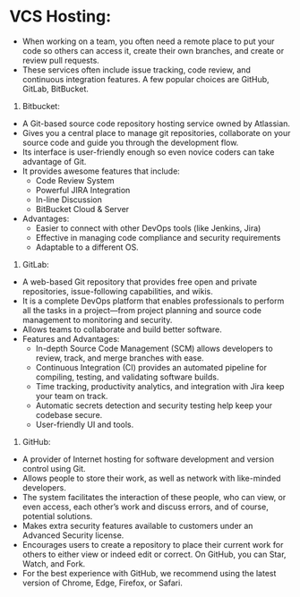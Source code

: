# VCS Hosting:
- When working on a team, you often need a remote place to put your code so others can access it, create their own branches, and create or review pull requests. 
- These services often include issue tracking, code review, and continuous integration features. A few popular choices are GitHub, GitLab, BitBucket.
1. Bitbucket:
- A Git-based source code repository hosting service owned by Atlassian.
- Gives you a central place to manage git repositories, collaborate on your source code and guide you through the development flow. 
- Its interface is user-friendly enough so even novice coders can take advantage of Git.
- It provides awesome features that include:
  - Code Review System
  - Powerful JIRA Integration
  - In-line Discussion
  - BitBucket Cloud & Server
- Advantages:
  - Easier to connect with other DevOps tools (like Jenkins, Jira)
  - Effective in managing code compliance and security requirements
  - Adaptable to a different OS.
1. GitLab:
- A web-based Git repository that provides free open and private repositories, issue-following capabilities, and wikis.
- It is a complete DevOps platform that enables professionals to perform all the tasks in a project—from project planning and source code management to monitoring and security.
- Allows teams to collaborate and build better software.
- Features and Advantages:
  - In-depth Source Code Management (SCM) allows developers to review, track, and merge branches with ease.
  - Continuous Integration (CI) provides an automated pipeline for compiling, testing, and validating software builds.
  - Time tracking, productivity analytics, and integration with Jira keep your team on track.
  - Automatic secrets detection and security testing help keep your codebase secure.
  - User-friendly UI and tools.
1. GitHub:
- A provider of Internet hosting for software development and version control using Git.
- Allows people to store their work, as well as network with like-minded developers.
- The system facilitates the interaction of these people, who can view, or even access, each other’s work and discuss errors, and of course, potential solutions.
- Makes extra security features available to customers under an Advanced Security license. 
- Encourages users to create a repository to place their current work for others to either view or indeed edit or correct. On GitHub, you can Star, Watch, and Fork.
- For the best experience with GitHub, we recommend using the latest version of Chrome, Edge, Firefox, or Safari.
